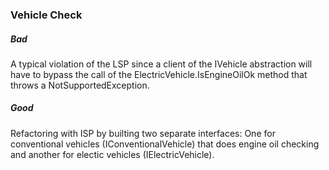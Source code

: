 ﻿### Vehicle Check

##### Bad

A typical violation of the LSP since a client of the IVehicle abstraction will have to bypass the call of
the ElectricVehicle.IsEngineOilOk method that throws a NotSupportedException.

##### Good

Refactoring with ISP by builting two separate interfaces: One for conventional vehicles (IConventionalVehicle)
that does engine oil checking and another for electic vehicles (IElectricVehicle). 